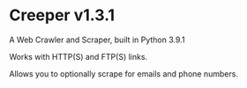 # Creeper v1.3.1
A Web Crawler and Scraper, built in Python 3.9.1

Works with HTTP(S) and FTP(S) links.

Allows you to optionally scrape for emails and phone numbers.
